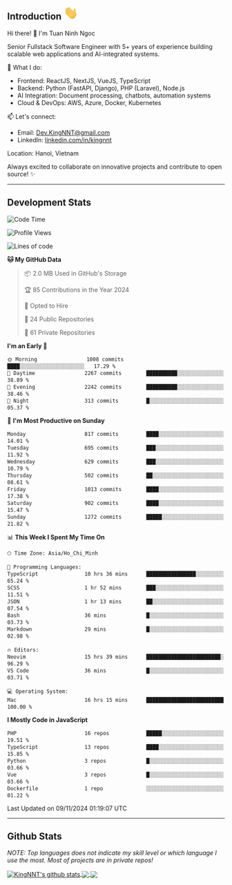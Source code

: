 ## Introduction <img src="https://github.com/KingNNT/KingNNT/blob/master/assets/images/gifs/hi.gif" height="32px">

Hi there! 👋 I'm Tuan Ninh Ngoc

Senior Fullstack Software Engineer with 5+ years of experience building scalable web applications and AI-integrated systems.

🚀 What I do:

- Frontend: ReactJS, NextJS, VueJS, TypeScript
- Backend: Python (FastAPI, Django), PHP (Laravel), Node.js
- AI Integration: Document processing, chatbots, automation systems
- Cloud & DevOps: AWS, Azure, Docker, Kubernetes

📫 Let's connect:

- Email: [Dev.KingNNT@gmail.com](mailto:Dev.KingNNT@gmail.com)
- LinkedIn: [linkedin.com/in/kingnnt](https://www.linkedin.com/in/kingnnt/)

Location: Hanoi, Vietnam

Always excited to collaborate on innovative projects and contribute to open source! ✨

---

## Development Stats

<!--START_SECTION:waka-->
![Code Time](http://img.shields.io/badge/Code%20Time-5%2C166%20hrs%2044%20mins-blue)

![Profile Views](http://img.shields.io/badge/Profile%20Views-2-blue)

![Lines of code](https://img.shields.io/badge/From%20Hello%20World%20I%27ve%20Written-34.3%20million%20lines%20of%20code-blue)

**🐱 My GitHub Data** 

> 📦 2.0 MB Used in GitHub's Storage 
 > 
> 🏆 85 Contributions in the Year 2024
 > 
> 💼 Opted to Hire
 > 
> 📜 24 Public Repositories 
 > 
> 🔑 61 Private Repositories 
 > 
**I'm an Early 🐤** 

```text
🌞 Morning                1008 commits        ████░░░░░░░░░░░░░░░░░░░░░   17.29 % 
🌆 Daytime                2267 commits        ██████████░░░░░░░░░░░░░░░   38.89 % 
🌃 Evening                2242 commits        ██████████░░░░░░░░░░░░░░░   38.46 % 
🌙 Night                  313 commits         █░░░░░░░░░░░░░░░░░░░░░░░░   05.37 % 
```
📅 **I'm Most Productive on Sunday** 

```text
Monday                   817 commits         ████░░░░░░░░░░░░░░░░░░░░░   14.01 % 
Tuesday                  695 commits         ███░░░░░░░░░░░░░░░░░░░░░░   11.92 % 
Wednesday                629 commits         ███░░░░░░░░░░░░░░░░░░░░░░   10.79 % 
Thursday                 502 commits         ██░░░░░░░░░░░░░░░░░░░░░░░   08.61 % 
Friday                   1013 commits        ████░░░░░░░░░░░░░░░░░░░░░   17.38 % 
Saturday                 902 commits         ████░░░░░░░░░░░░░░░░░░░░░   15.47 % 
Sunday                   1272 commits        █████░░░░░░░░░░░░░░░░░░░░   21.82 % 
```


📊 **This Week I Spent My Time On** 

```text
🕑︎ Time Zone: Asia/Ho_Chi_Minh

💬 Programming Languages: 
TypeScript               10 hrs 36 mins      ████████████████░░░░░░░░░   65.24 % 
SCSS                     1 hr 52 mins        ███░░░░░░░░░░░░░░░░░░░░░░   11.51 % 
JSON                     1 hr 13 mins        ██░░░░░░░░░░░░░░░░░░░░░░░   07.54 % 
Bash                     36 mins             █░░░░░░░░░░░░░░░░░░░░░░░░   03.73 % 
Markdown                 29 mins             █░░░░░░░░░░░░░░░░░░░░░░░░   02.98 % 

🔥 Editors: 
Neovim                   15 hrs 39 mins      ████████████████████████░   96.29 % 
VS Code                  36 mins             █░░░░░░░░░░░░░░░░░░░░░░░░   03.71 % 

💻 Operating System: 
Mac                      16 hrs 15 mins      █████████████████████████   100.00 % 
```

**I Mostly Code in JavaScript** 

```text
PHP                      16 repos            █████░░░░░░░░░░░░░░░░░░░░   19.51 % 
TypeScript               13 repos            ████░░░░░░░░░░░░░░░░░░░░░   15.85 % 
Python                   3 repos             █░░░░░░░░░░░░░░░░░░░░░░░░   03.66 % 
Vue                      3 repos             █░░░░░░░░░░░░░░░░░░░░░░░░   03.66 % 
Dockerfile               1 repo              ░░░░░░░░░░░░░░░░░░░░░░░░░   01.22 % 
```




 Last Updated on 09/11/2024 01:19:07 UTC
<!--END_SECTION:waka-->

---

## Github Stats

_NOTE: Top languages does not indicate my skill level or which language I use the most. Most of projects are in private repos!_

<a href="https://github.com/KingNNT">
  <img align="center" src="https://github-readme-stats.vercel.app/api?username=KingNNT&show_icons=true&theme=gruvbox&count_private=true" alt="KingNNT's github stats" />
</a>

<a href="https://github.com/KingNNT">
  <img align="center" src="https://github-readme-stats.vercel.app/api/top-langs/?username=KingNNT&layout=compact&theme=gruvbox&count_private=true&how_icons=true" />
</a>

<a href="https://github.com/KingNNT">
  <img align="center" src="https://github-readme-stats.vercel.app/api/pin/?username=KingNNT&repo=MS-Tools&theme=gruvbox" />
</a>
